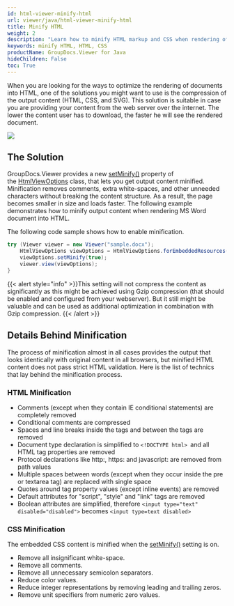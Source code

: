 ```yaml
---
id: html-viewer-minify-html
url: viewer/java/html-viewer-minify-html
title: Minify HTML
weight: 2
description: "Learn how to minify HTML markup and CSS when rendering of documents into HTML and make your HTML documents load faster with GroupDocs.Viewer."
keywords: minify HTML, HTML, CSS 
productName: GroupDocs.Viewer for Java
hideChildren: False
toc: True
---
```

When you are looking for the ways to optimize the rendering of documents into HTML, one of the solutions you might want to use is the compression of the output content (HTML, CSS, and SVG). This solution is suitable in case you are providing your content from the web server over the internet. The lower the content user has to download, the faster he will see the rendered document.

![](/viewer/java/images/html-viewer-minify-html.jpg)

## The Solution

GroupDocs.Viewer provides a new [setMinify()](https://reference.groupdocs.com/viewer/java/com.groupdocs.viewer.options/HtmlViewOptions#setMinify(boolean)) property of the [HtmlViewOptions](https://reference.groupdocs.com/viewer/java/com.groupdocs.viewer.options/HtmlViewOptions) class, that lets you get output content minified. Minification removes comments, extra white-spaces, and other unneeded characters without breaking the content structure. As a result, the page becomes smaller in size and loads faster. The following example demonstrates how to minify output content when rendering MS Word document into HTML.

The following code sample shows how to enable minification.

```java
try (Viewer viewer = new Viewer("sample.docx");
    HtmlViewOptions viewOptions = HtmlViewOptions.forEmbeddedResources();
    viewOptions.setMinify(true);
    viewer.view(viewOptions);
}
```

{{< alert style="info" >}}This setting will not compress the content as significantly as this might be achieved using Gzip compression (that should be enabled and configured from your webserver). But it still might be valuable and can be used as additional optimization in combination with Gzip compression. {{< /alert >}}

## Details Behind Minification

The process of minification almost in all cases provides the output that looks identically with original content in all browsers, but minified HTML content does not pass strict HTML validation. Here is the list of technics that lay behind the minification process.

### HTML Minification

* Comments (except when they contain IE conditional statements) are completely removed
* Conditional comments are compressed
* Spaces and line breaks inside the tags and between the tags are removed
* Document type declaration is simplified to `<!DOCTYPE html> `and all HTML tag properties are removed
* Protocol declarations like http:, https: and javascript: are removed from path values
* Multiple spaces between words (except when they occur inside the pre or textarea tag) are replaced with single space
* Quotes around tag property values (except inline events) are removed
* Default attributes for "script", "style" and "link" tags are removed
* Boolean attributes are simplified, therefore `<input type="text" disabled="disabled">` becomes `<input type=text disabled>`

### CSS Minification

The embedded CSS content is minified when the [setMinify()](https://reference.groupdocs.com/viewer/java/com.groupdocs.viewer.options/HtmlViewOptions#setMinify(boolean)) setting is on.

* Remove all insignificant white-space.
* Remove all comments.
* Remove all unnecessary semicolon separators.
* Reduce color values.
* Reduce integer representations by removing leading and trailing zeros.
* Remove unit specifiers from numeric zero values.

